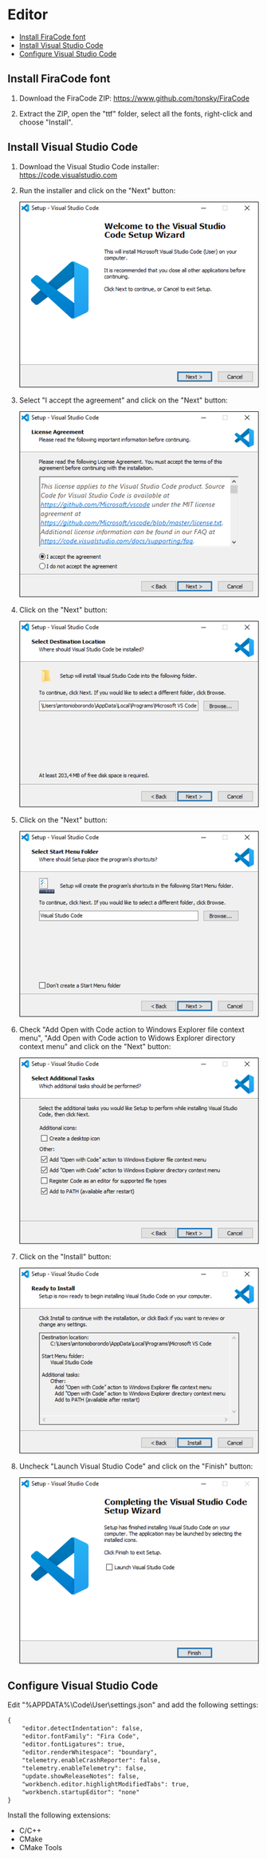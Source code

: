 # Editor

- [Install FiraCode font](#install-firacode-font)
- [Install Visual Studio Code](#install-visual-studio-code)
- [Configure Visual Studio Code](#configure-visual-studio-code)

## Install FiraCode font

1. Download the FiraCode ZIP: https://www.github.com/tonsky/FiraCode

1. Extract the ZIP, open the "ttf" folder, select all the fonts, right-click and choose "Install".

## Install Visual Studio Code

1. Download the Visual Studio Code installer: https://code.visualstudio.com

1. Run the installer and click on the "Next" button:

    ![Screenshot](images/vscode_install_01.png?raw=true)

1. Select "I accept the agreement" and click on the "Next" button:

    ![Screenshot](images/vscode_install_02.png?raw=true)

1. Click on the "Next" button:

    ![Screenshot](images/vscode_install_03.png?raw=true)

1. Click on the "Next" button:

    ![Screenshot](images/vscode_install_04.png?raw=true)

1. Check "Add Open with Code action to Windows Explorer file context menu", "Add Open with Code action to Widows Explorer directory context menu" and click on the "Next" button:

    ![Screenshot](images/vscode_install_05.png?raw=true)

1. Click on the "Install" button:

    ![Screenshot](images/vscode_install_06.png?raw=true)

1. Uncheck "Launch Visual Studio Code" and click on the "Finish" button:

    ![Screenshot](images/vscode_install_07.png?raw=true)

## Configure Visual Studio Code

Edit "%APPDATA%\Code\User\settings.json" and add the following settings:

```
{
    "editor.detectIndentation": false,
    "editor.fontFamily": "Fira Code",
    "editor.fontLigatures": true,
    "editor.renderWhitespace": "boundary",
    "telemetry.enableCrashReporter": false,
    "telemetry.enableTelemetry": false,
    "update.showReleaseNotes": false,
    "workbench.editor.highlightModifiedTabs": true,
    "workbench.startupEditor": "none"
}
```

Install the following extensions:

- C/C++
- CMake
- CMake Tools
